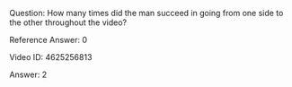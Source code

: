 Question: How many times did the man succeed in going from one side to the other throughout the video?

Reference Answer: 0

Video ID: 4625256813

Answer: 2


